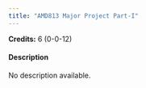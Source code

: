```yaml
---
title: "AMD813 Major Project Part-I"
---
```

**Credits:** 6 (0-0-12)

#### Description
No description available.